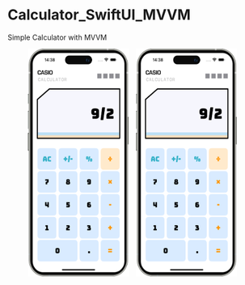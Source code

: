 # Calculator_SwiftUI_MVVM
Simple Calculator with MVVM 

<p align="center">
  <img
    src="https://raw.githubusercontent.com/Gargoros/Calculator_ver3/main/Screenshots/calc_01.png"
    alt="Simulator Screenshot 1"
    width="200" height="450"
    style="margin-right:10px;"
  />
  <img
    src="https://raw.githubusercontent.com/Gargoros/Calculator_ver3/main/Screenshots/calc_01.png"
    alt="Simulator Screenshot 2"
    width="200" height="450"
    style="margin-right:10px;"
  />
</p>
